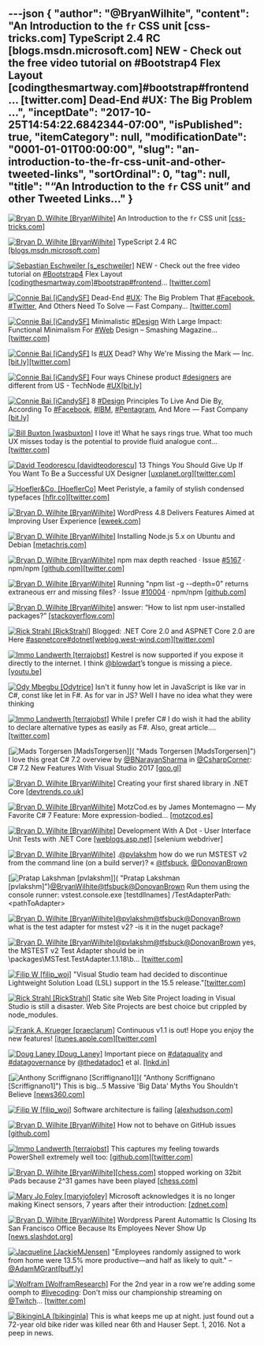 ---json
{
  "author": "@BryanWilhite",
  "content": "An Introduction to the `fr` CSS unit [css-tricks.com] TypeScript 2.4 RC [blogs.msdn.microsoft.com] NEW - Check out the free video tutorial on #Bootstrap4 Flex Layout [codingthesmartway.com]#bootstrap#frontend… [twitter.com] Dead-End #UX: The Big Problem ...",
  "inceptDate": "2017-10-25T14:54:22.6842344-07:00",
  "isPublished": true,
  "itemCategory": null,
  "modificationDate": "0001-01-01T00:00:00",
  "slug": "an-introduction-to-the-fr-css-unit-and-other-tweeted-links",
  "sortOrdinal": 0,
  "tag": null,
  "title": "“An Introduction to the `fr` CSS unit” and other Tweeted Links…"
}
---

[<img alt="Bryan D. Wilhite [BryanWilhite]" src="https://songhay.blob.core.windows.net/shared-social-twitter/BryanWilhite.jpeg">](http://t.co/UNdqV0Z1zz "Bryan D. Wilhite [BryanWilhite]") An Introduction to the `fr` CSS unit [[css-tricks.com]](https://css-tricks.com/introduction-fr-css-unit/)

[<img alt="Bryan D. Wilhite [BryanWilhite]" src="https://songhay.blob.core.windows.net/shared-social-twitter/BryanWilhite.jpeg">](http://t.co/UNdqV0Z1zz "Bryan D. Wilhite [BryanWilhite]") TypeScript 2.4 RC [[blogs.msdn.microsoft.com]](https://blogs.msdn.microsoft.com/typescript/2017/06/12/announcing-typescript-2-4-rc/)

[<img alt="Sebastian Eschweiler [s_eschweiler]" src="https://songhay.blob.core.windows.net/shared-social-twitter/s_eschweiler.jpg">](https://t.co/qCpCP4yzZb "Sebastian Eschweiler [s_eschweiler]") NEW - Check out the free video tutorial on [#Bootstrap4](http://twitter.com/search?q=%23Bootstrap4) Flex Layout [[codingthesmartway.com]](https://codingthesmartway.com/introduction-to-bootstrap-4-flex-layout/)[#bootstrap](http://twitter.com/search?q=%23bootstrap)[#frontend](http://twitter.com/search?q=%23frontend)… [[twitter.com]](https://twitter.com/i/web/status/921295401126387714)

[<img alt="Connie Bai [iCandySF]" src="https://songhay.blob.core.windows.net/shared-social-twitter/iCandySF.jpg">](https://t.co/Fwauk9mgFZ "Connie Bai [iCandySF]") Dead-End [#UX](http://twitter.com/search?q=%23UX): The Big Problem That [#Facebook](http://twitter.com/search?q=%23Facebook), [#Twitter](http://twitter.com/search?q=%23Twitter), And Others Need To Solve — Fast Company… [[twitter.com]](https://twitter.com/i/web/status/918617296792379392)

[<img alt="Connie Bai [iCandySF]" src="https://songhay.blob.core.windows.net/shared-social-twitter/iCandySF.jpg">](https://t.co/Fwauk9mgFZ "Connie Bai [iCandySF]") Minimalistic [#Design](http://twitter.com/search?q=%23Design) With Large Impact: Functional Minimalism For [#Web](http://twitter.com/search?q=%23Web) Design – Smashing Magazine… [[twitter.com]](https://twitter.com/i/web/status/919342057730306048)

[<img alt="Connie Bai [iCandySF]" src="https://songhay.blob.core.windows.net/shared-social-twitter/iCandySF.jpg">](https://t.co/Fwauk9mgFZ "Connie Bai [iCandySF]") Is [#UX](http://twitter.com/search?q=%23UX) Dead? Why We're Missing the Mark — Inc. [[bit.ly]](http://bit.ly/2gdBihG)[[twitter.com]](https://twitter.com/iCandySF/status/919639013404835842/photo/1)

[<img alt="Connie Bai [iCandySF]" src="https://songhay.blob.core.windows.net/shared-social-twitter/iCandySF.jpg">](https://t.co/Fwauk9mgFZ "Connie Bai [iCandySF]") Four ways Chinese product [#designers](http://twitter.com/search?q=%23designers) are different from US - TechNode [#UX](http://twitter.com/search?q=%23UX)[[bit.ly]](http://bit.ly/2yaZOHh)

[<img alt="Connie Bai [iCandySF]" src="https://songhay.blob.core.windows.net/shared-social-twitter/iCandySF.jpg">](https://t.co/Fwauk9mgFZ "Connie Bai [iCandySF]") 8 [#Design](http://twitter.com/search?q=%23Design) Principles To Live And Die By, According To [#Facebook](http://twitter.com/search?q=%23Facebook), [#IBM](http://twitter.com/search?q=%23IBM), [#Pentagram](http://twitter.com/search?q=%23Pentagram), And More — Fast Company [[bit.ly]](http://bit.ly/2gcEOci)

[<img alt="Bill Buxton [wasbuxton]" src="https://songhay.blob.core.windows.net/shared-social-twitter/wasbuxton.jpg">](http://t.co/GIaT5EqCkM "Bill Buxton [wasbuxton]") I love it! What he says rings true. What too much UX misses today is the potential to provide fluid analogue cont… [[twitter.com]](https://twitter.com/i/web/status/918555926575099904)

[<img alt="David Teodorescu [davidteodorescu]" src="https://songhay.blob.core.windows.net/shared-social-twitter/davidteodorescu.jpg">](https://t.co/2DVE43FwOK "David Teodorescu [davidteodorescu]") 13 Things You Should Give Up If You Want To Be a Successful UX Designer [[uxplanet.org]](https://uxplanet.org/12-things-you-should-give-up-if-you-want-to-be-a-successful-ux-designer-f5bc8581a848)[[twitter.com]](https://twitter.com/davidteodorescu/status/919974991130775552/photo/1)

[<img alt="Hoefler&Co. [HoeflerCo]" src="https://songhay.blob.core.windows.net/shared-social-twitter/HoeflerCo.jpg">](https://t.co/No1RpBtIdS "Hoefler&Co. [HoeflerCo]") Meet Peristyle, a family of stylish condensed typefaces [[hflr.co]](http://hflr.co/x7d8q)[[twitter.com]](https://twitter.com/HoeflerCo/status/922837242175016962/photo/1)

[<img alt="Bryan D. Wilhite [BryanWilhite]" src="https://songhay.blob.core.windows.net/shared-social-twitter/BryanWilhite.jpeg">](http://t.co/UNdqV0Z1zz "Bryan D. Wilhite [BryanWilhite]") WordPress 4.8 Delivers Features Aimed at Improving User Experience [[eweek.com]](http://www.eweek.com/enterprise-apps/wordpress-4.8-delivers-features-aimed-at-improving-user-experience)

[<img alt="Bryan D. Wilhite [BryanWilhite]" src="https://songhay.blob.core.windows.net/shared-social-twitter/BryanWilhite.jpeg">](http://t.co/UNdqV0Z1zz "Bryan D. Wilhite [BryanWilhite]") Installing Node.js 5.x on Ubuntu and Debian [[metachris.com]](https://www.metachris.com/2015/10/how-to-install-nodejs-5-on-centos-and-ubuntu/)

[<img alt="Bryan D. Wilhite [BryanWilhite]" src="https://songhay.blob.core.windows.net/shared-social-twitter/BryanWilhite.jpeg">](http://t.co/UNdqV0Z1zz "Bryan D. Wilhite [BryanWilhite]") npm max depth reached · Issue [#5167](http://twitter.com/search?q=%235167) · npm/npm [[github.com]](https://github.com/npm/npm/issues/5167)[[twitter.com]](https://twitter.com/BryanWilhite/status/915250137575907328/photo/1)

[<img alt="Bryan D. Wilhite [BryanWilhite]" src="https://songhay.blob.core.windows.net/shared-social-twitter/BryanWilhite.jpeg">](http://t.co/UNdqV0Z1zz "Bryan D. Wilhite [BryanWilhite]") Running "npm list -g --depth=0" returns extraneous err and missing files? · Issue [#10004](http://twitter.com/search?q=%2310004) · npm/npm [[github.com]](https://github.com/npm/npm/issues/10004)

[<img alt="Bryan D. Wilhite [BryanWilhite]" src="https://songhay.blob.core.windows.net/shared-social-twitter/BryanWilhite.jpeg">](http://t.co/UNdqV0Z1zz "Bryan D. Wilhite [BryanWilhite]") answer: “How to list npm user-installed packages?” [[stackoverflow.com]](https://stackoverflow.com/a/25497068/22944)

[<img alt="Rick Strahl [RickStrahl]" src="https://songhay.blob.core.windows.net/shared-social-twitter/RickStrahl.jpg">](http://t.co/WpmgWuVQVK "Rick Strahl [RickStrahl]") Blogged: .NET Core 2.0 and ASPNET Core 2.0 are Here [#aspnetcore](http://twitter.com/search?q=%23aspnetcore)[#dotnet](http://twitter.com/search?q=%23dotnet)[[weblog.west-wind.com]](https://weblog.west-wind.com/posts/2017/Oct/22/NET-Core-20-and-ASPNET-20-Core-are-finally-here)[[twitter.com]](https://twitter.com/RickStrahl/status/922866527245762562/photo/1)

[<img alt="Immo Landwerth [terrajobst]" src="https://songhay.blob.core.windows.net/shared-social-twitter/terrajobst.jpg">](https://t.co/pfw9pKc4sL "Immo Landwerth [terrajobst]") Kestrel is now supported if you expose it directly to the internet. I think [@blowdart](http://twitter.com/blowdart)’s tongue is missing a piece. [[youtu.be]](https://youtu.be/6LzmEOvzt1A)

[<img alt="Ody Mbegbu [Odytrice]" src="https://songhay.blob.core.windows.net/shared-social-twitter/Odytrice.jpg">](https://t.co/8wuRpLOaxa "Ody Mbegbu [Odytrice]") Isn't it funny how let in JavaScript is like var in C#, const like let in F#. As for var in JS? Well I have no idea what they were thinking 

[<img alt="Immo Landwerth [terrajobst]" src="https://songhay.blob.core.windows.net/shared-social-twitter/terrajobst.jpg">](https://t.co/pfw9pKc4sL "Immo Landwerth [terrajobst]") While I prefer C# I do wish it had the ability to declare alternative types as easily as F#. Also, great article.… [[twitter.com]](https://twitter.com/i/web/status/919959410746605568)

[<img alt="Mads Torgersen [MadsTorgersen]" src="https://songhay.blob.core.windows.net/shared-social-twitter/MadsTorgersen.jpeg">]( "Mads Torgersen [MadsTorgersen]") I love this great C# 7.2 overview by [@BNarayanSharma](http://twitter.com/BNarayanSharma) in [@CsharpCorner](http://twitter.com/CsharpCorner): C# 7.2 New Features With Visual Studio 2017 [[goo.gl]](https://goo.gl/4LESD6)

[<img alt="Bryan D. Wilhite [BryanWilhite]" src="https://songhay.blob.core.windows.net/shared-social-twitter/BryanWilhite.jpeg">](http://t.co/UNdqV0Z1zz "Bryan D. Wilhite [BryanWilhite]") Creating your first shared library in .NET Core [[devtrends.co.uk]](https://www.devtrends.co.uk/blog/creating-your-first-shared-library-in-.net-core)

[<img alt="Bryan D. Wilhite [BryanWilhite]" src="https://songhay.blob.core.windows.net/shared-social-twitter/BryanWilhite.jpeg">](http://t.co/UNdqV0Z1zz "Bryan D. Wilhite [BryanWilhite]") MotzCod.es by James Montemagno — My Favorite C# 7 Feature: More expression-bodied... [[motzcod.es]](http://motzcod.es/post/161630386432/my-favorite-c-7-feature-more-expression-bodied)

[<img alt="Bryan D. Wilhite [BryanWilhite]" src="https://songhay.blob.core.windows.net/shared-social-twitter/BryanWilhite.jpeg">](http://t.co/UNdqV0Z1zz "Bryan D. Wilhite [BryanWilhite]") Development With A Dot - User Interface Unit Tests with .NET Core [[weblogs.asp.net]](https://weblogs.asp.net/ricardoperes/user-interface-unit-tests-with-net-core) [selenium webdriver] 

[<img alt="Bryan D. Wilhite [BryanWilhite]" src="https://songhay.blob.core.windows.net/shared-social-twitter/BryanWilhite.jpeg">](http://t.co/UNdqV0Z1zz "Bryan D. Wilhite [BryanWilhite]") .[@pvlakshm](http://twitter.com/pvlakshm) how do we run MSTEST v2 from the command line (on a build server)? « [@tfsbuck](http://twitter.com/tfsbuck), [@DonovanBrown](http://twitter.com/DonovanBrown)

[<img alt="Pratap Lakshman [pvlakshm]" src="https://songhay.blob.core.windows.net/shared-social-twitter/pvlakshm.jpeg">]( "Pratap Lakshman [pvlakshm]")[@BryanWilhite](http://twitter.com/BryanWilhite)[@tfsbuck](http://twitter.com/tfsbuck)[@DonovanBrown](http://twitter.com/DonovanBrown) Run them using the console runner: vstest.console.exe [testdllnames] /TestAdapterPath:&lt;pathToAdapter&gt; 

[<img alt="Bryan D. Wilhite [BryanWilhite]" src="https://songhay.blob.core.windows.net/shared-social-twitter/BryanWilhite.jpeg">](http://t.co/UNdqV0Z1zz "Bryan D. Wilhite [BryanWilhite]")[@pvlakshm](http://twitter.com/pvlakshm)[@tfsbuck](http://twitter.com/tfsbuck)[@DonovanBrown](http://twitter.com/DonovanBrown) what is the test adapter for mstest v2? -is it in the nuget package? 

[<img alt="Bryan D. Wilhite [BryanWilhite]" src="https://songhay.blob.core.windows.net/shared-social-twitter/BryanWilhite.jpeg">](http://t.co/UNdqV0Z1zz "Bryan D. Wilhite [BryanWilhite]")[@pvlakshm](http://twitter.com/pvlakshm)[@tfsbuck](http://twitter.com/tfsbuck)[@DonovanBrown](http://twitter.com/DonovanBrown) yes, the MSTEST v2 Test Adapter should be in \packages\MSTest.TestAdapter.1.1.18\b… [[twitter.com]](https://twitter.com/i/web/status/916037457530908672)

[<img alt="Filip W [filip_woj]" src="https://songhay.blob.core.windows.net/shared-social-twitter/filip_woj.jpg">](http://t.co/VCkinoHijZ "Filip W [filip_woj]") "Visual Studio team had decided to discontinue Lightweight Solution Load (LSL) support in the 15.5 release."[[twitter.com]](https://twitter.com/sforkmann/status/918715575500541952)

[<img alt="Rick Strahl [RickStrahl]" src="https://songhay.blob.core.windows.net/shared-social-twitter/RickStrahl.jpg">](http://t.co/WpmgWuVQVK "Rick Strahl [RickStrahl]") Static site Web Site Project loading in Visual Studio is still a disaster. Web Site Projects are best choice but crippled by node_modules. 

[<img alt="Frank A. Krueger [praeclarum]" src="https://songhay.blob.core.windows.net/shared-social-twitter/praeclarum.jpg">](http://t.co/x1L9wCpO59 "Frank A. Krueger [praeclarum]") Continuous v1.1 is out! Hope you enjoy the new features! [[itunes.apple.com]](https://itunes.apple.com/us/app/continuous-net-c-and-f-ide/id1095213378?ls=1&mt=8)[[twitter.com]](https://twitter.com/praeclarum/status/921477674605756416/photo/1)

[<img alt="Doug Laney [Doug_Laney]" src="https://songhay.blob.core.windows.net/shared-social-twitter/Doug_Laney.jpg">](https://t.co/YjE9LTDI8m "Doug Laney [Doug_Laney]") Important piece on [#dataquality](http://twitter.com/search?q=%23dataquality) and [#datagovernance](http://twitter.com/search?q=%23datagovernance) by [@thedatadoc1](http://twitter.com/thedatadoc1) et al. [[lnkd.in]](https://lnkd.in/dikV4SH)

[<img alt="Anthony Scriffignano [Scriffignano1]" src="https://songhay.blob.core.windows.net/shared-social-twitter/Scriffignano1.jpeg">]( "Anthony Scriffignano [Scriffignano1]") This is big...5 Massive 'Big Data' Myths You Shouldn't Believe [[news360.com]](http://news360.com/article/424423414)

[<img alt="Filip W [filip_woj]" src="https://songhay.blob.core.windows.net/shared-social-twitter/filip_woj.jpg">](http://t.co/VCkinoHijZ "Filip W [filip_woj]") Software architecture is failing [[alexhudson.com]](https://www.alexhudson.com/2017/10/14/software-architecture-failing/)

[<img alt="Bryan D. Wilhite [BryanWilhite]" src="https://songhay.blob.core.windows.net/shared-social-twitter/BryanWilhite.jpeg">](http://t.co/UNdqV0Z1zz "Bryan D. Wilhite [BryanWilhite]") How not to behave on GitHub issues [[github.com]](https://github.com/mishoo/UglifyJS2/issues/2054)

[<img alt="Immo Landwerth [terrajobst]" src="https://songhay.blob.core.windows.net/shared-social-twitter/terrajobst.jpg">](https://t.co/pfw9pKc4sL "Immo Landwerth [terrajobst]") This captures my feeling towards PowerShell extremely well too: [[github.com]](https://github.com/Microsoft/DbgShell)[[twitter.com]](https://twitter.com/terrajobst/status/919958042782793729/photo/1)

[<img alt="Bryan D. Wilhite [BryanWilhite]" src="https://songhay.blob.core.windows.net/shared-social-twitter/BryanWilhite.jpeg">](http://t.co/UNdqV0Z1zz "Bryan D. Wilhite [BryanWilhite]")[[chess.com]](http://Chess.com) stopped working on 32bit iPads because 2^31 games have been played [[chess.com]](https://www.chess.com/forum/view/general/impossible-de-jouer-depuis-deux-jours-quel-est-le-probleme)

[<img alt="Mary Jo Foley [maryjofoley]" src="https://songhay.blob.core.windows.net/shared-social-twitter/maryjofoley.png">](http://t.co/qJf6Vbi9nq "Mary Jo Foley [maryjofoley]") Microsoft acknowledges it is no longer making Kinect sensors, 7 years after their introduction: [[zdnet.com]](http://www.zdnet.com/article/microsoft-stops-manufacturing-its-kinect-sensors/)

[<img alt="Bryan D. Wilhite [BryanWilhite]" src="https://songhay.blob.core.windows.net/shared-social-twitter/BryanWilhite.jpeg">](http://t.co/UNdqV0Z1zz "Bryan D. Wilhite [BryanWilhite]") Wordpress Parent Automattic Is Closing Its San Francisco Office Because Its Employees Never Show Up [[news.slashdot.org]](https://news.slashdot.org/story/17/06/12/1929238/wordpress-parent-automattic-is-closing-its-san-francisco-office-because-its-employees-never-show-up?utm_source=feedly1.0mainlinkanon&utm_medium=feed)

[<img alt="Jacqueline [JackieMJensen]" src="https://songhay.blob.core.windows.net/shared-social-twitter/JackieMJensen.jpg">](https://t.co/DYdE13EVu5 "Jacqueline [JackieMJensen]") "Employees randomly assigned to work from home were 13.5% more productive—and half as likely to quit." – [@AdamMGrant](http://twitter.com/AdamMGrant)[[buff.ly]](https://buff.ly/2gbNxaU)

[<img alt="Wolfram [WolframResearch]" src="https://songhay.blob.core.windows.net/shared-social-twitter/WolframResearch.png">](http://t.co/Vsckdj3BIQ "Wolfram [WolframResearch]") For the 2nd year in a row we're adding some oomph to [#livecoding](http://twitter.com/search?q=%23livecoding): Don't miss our championship streaming on [@Twitch](http://twitter.com/Twitch)… [[twitter.com]](https://twitter.com/i/web/status/920009766000316416)

[<img alt="BikinginLA [bikinginla]" src="https://songhay.blob.core.windows.net/shared-social-twitter/bikinginla.jpg">](http://t.co/AZoNprA4jZ "BikinginLA [bikinginla]") This is what keeps me up at night. just found out a 72-year old bike rider was killed near 6th and Hauser Sept. 1, 2016. Not a peep in news.
